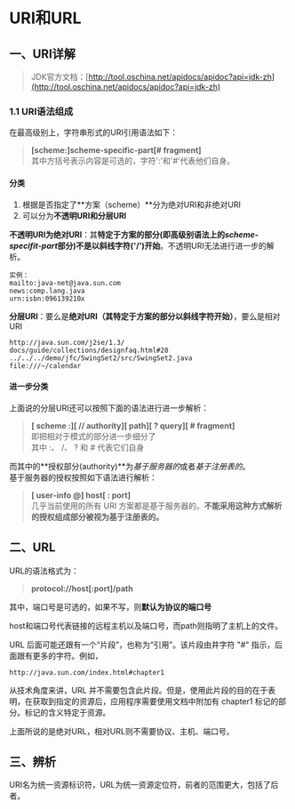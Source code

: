 # URI和URL  
## 一、URI详解  

>JDK官方文档：[http://tool.oschina.net/apidocs/apidoc?api=jdk-zh](http://tool.oschina.net/apidocs/apidoc?api=jdk-zh)  

### 1.1 URI语法组成  

在最高级别上，字符串形式的URI引用语法如下：  
> **[scheme:]scheme-specific-part[# fragment]**  
> 其中方括号表示内容是可选的，字符':'和'#'代表他们自身。  

#### 分类  

1. 根据是否指定了**方案（scheme）**分为绝对URI和非绝对URI  
2. 可以分为**不透明URI和分层URI**  

**不透明URI为绝对URI**：其**特定于方案的部分(即高级别语法上的*scheme-specifit-part*部分)不是以斜线字符('/')开始**。不透明URI无法进行进一步的解析。  
	
	实例：
	mailto:java-net@java.sun.com	
	news:comp.lang.java	
	urn:isbn:096139210x    

**分层URI**：要么是**绝对URI（其特定于方案的部分以斜线字符开始）**，要么是相对URI  

	http://java.sun.com/j2se/1.3/ 
	docs/guide/collections/designfaq.html#28 
	../../../demo/jfc/SwingSet2/src/SwingSet2.java 
	file:///~/calendar  

#### 进一步分类  

上面说的分层URI还可以按照下面的语法进行进一步解析：  
>**[ scheme :][ // authority][ path][ ? query][ # fragment]**  
>即把相对于模式的部分进一步细分了  
> 其中 :、 /、 ? 和 # 代表它们自身  

而其中的**授权部分(authority)**为*基于服务器的*或者*基于注册表的*。  
基于服务器的授权按照如下语法进行解析：  
> **[ user-info @] host[ : port]**  
> 几乎当前使用的所有 URI 方案都是基于服务器的。**不能采用这种方式解析的授权组成部分被视为基于注册表的。**  

## 二、URL  

URL的语法格式为：  
>**protocol://host[:port]/path**  

其中，端口号是可选的，如果不写，则**默认为协议的端口号**  

host和端口号代表链接的远程主机以及端口号，而path则指明了主机上的文件。  

URL 后面可能还跟有一个“片段”，也称为“引用”。该片段由井字符 "#" 指示，后面跟有更多的字符。例如，  

	http://java.sun.com/index.html#chapter1  

从技术角度来讲，URL 并不需要包含此片段。但是，使用此片段的目的在于表明，在获取到指定的资源后，应用程序需要使用文档中附加有 chapter1 标记的部分。标记的含义特定于资源。  

上面所说的是绝对URL，相对URL则不需要协议、主机、端口号。  

## 三、辨析  

URI名为统一资源标识符，URL为统一资源定位符，前者的范围更大，包括了后者。


